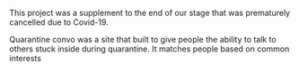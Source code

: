 
This project was a supplement to the end of our stage that was prematurely cancelled due to Covid-19. 

Quarantine convo was a site that built to give people the ability to talk to others stuck inside during quarantine. It matches people based on common interests
